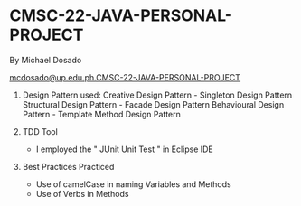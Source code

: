 # CMSC-22-JAVA-PERSONAL-PROJECT
By Michael Dosado

mcdosado@up.edu.ph.CMSC-22-JAVA-PERSONAL-PROJECT

1. Design Pattern used:
    Creative Design Pattern
        - Singleton Design Pattern
    Structural Design Pattern
        - Facade Design Pattern
    Behavioural Design Pattern 
       - Template Method Design Pattern

2. TDD Tool
    - I employed the " JUnit Unit Test " in Eclipse IDE 
  
3. Best Practices Practiced
    - Use of camelCase in naming Variables and Methods
    - Use of Verbs in Methods
